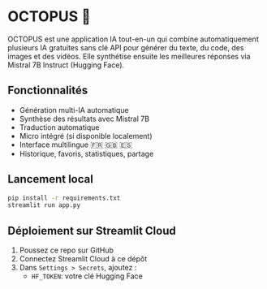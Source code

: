 # OCTOPUS 🐙

OCTOPUS est une application IA tout-en-un qui combine automatiquement plusieurs IA gratuites sans clé API pour générer du texte, du code, des images et des vidéos. Elle synthétise ensuite les meilleures réponses via Mistral 7B Instruct (Hugging Face).

## Fonctionnalités
- Génération multi-IA automatique
- Synthèse des résultats avec Mistral 7B
- Traduction automatique
- Micro intégré (si disponible localement)
- Interface multilingue 🇫🇷 🇬🇧 🇪🇸
- Historique, favoris, statistiques, partage

## Lancement local
```bash
pip install -r requirements.txt
streamlit run app.py
```

## Déploiement sur Streamlit Cloud
1. Poussez ce repo sur GitHub
2. Connectez Streamlit Cloud à ce dépôt
3. Dans `Settings > Secrets`, ajoutez :
   - `HF_TOKEN`: votre clé Hugging Face
